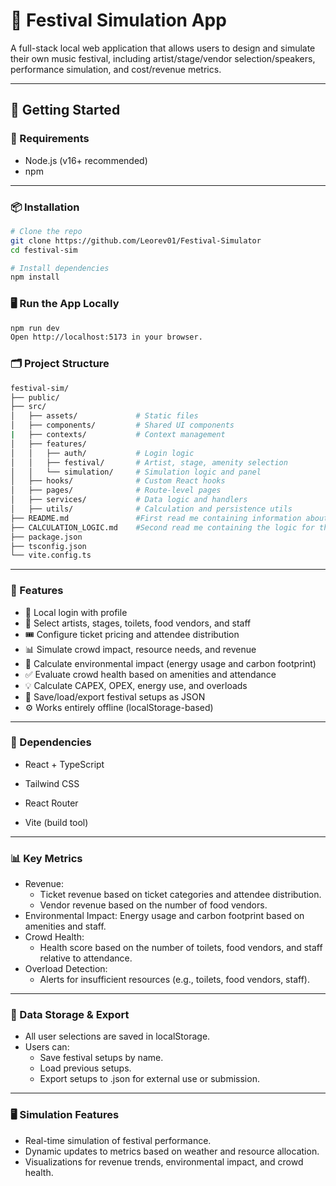# 🎪 Festival Simulation App

A full-stack local web application that allows users to design and simulate their own music festival, including artist/stage/vendor selection/speakers, performance simulation, and cost/revenue metrics.

---

## 🚀 Getting Started

### 🔧 Requirements

- Node.js (v16+ recommended)
- npm

---

### 📦 Installation

```bash
# Clone the repo
git clone https://github.com/Leorev01/Festival-Simulator
cd festival-sim

# Install dependencies
npm install
```
### 🖥️ Run the App Locally
```bash
npm run dev
Open http://localhost:5173 in your browser.
```
### 🗂️ Project Structure
```bash
festival-sim/
├── public/
├── src/
│   ├── assets/             # Static files
│   ├── components/         # Shared UI components
|   ├── contexts/           # Context management
│   ├── features/
│   │   ├── auth/           # Login logic
│   │   ├── festival/       # Artist, stage, amenity selection
│   │   └── simulation/     # Simulation logic and panel
│   ├── hooks/              # Custom React hooks
│   ├── pages/              # Route-level pages
│   ├── services/           # Data logic and handlers
│   ├── utils/              # Calculation and persistence utils
├── README.md               #First read me containing information about project
├── CALCULATION_LOGIC.md    #Second read me containing the logic for the calculations
├── package.json
├── tsconfig.json
└── vite.config.ts
```

---

### 🧪 Features
- 🧍 Local login with profile
- 🎵 Select artists, stages, toilets, food vendors, and staff
- 🎟️ Configure ticket pricing and attendee distribution
- 📊 Simulate crowd impact, resource needs, and revenue
- 🌱 Calculate environmental impact (energy usage and carbon footprint)
- ✅ Evaluate crowd health based on amenities and attendance
- 💡 Calculate CAPEX, OPEX, energy use, and overloads
- 💾 Save/load/export festival setups as JSON
- ⚙️ Works entirely offline (localStorage-based)

---

### 📁 Dependencies
- React + TypeScript

- Tailwind CSS

- React Router

- Vite (build tool)

---

### 📊 Key Metrics
 - Revenue:
     - Ticket revenue based on ticket categories and attendee distribution.
     - Vendor revenue based on the number of food vendors.
 - Environmental Impact:
Energy usage and carbon footprint based on amenities and staff.
 - Crowd Health:
     - Health score based on the number of toilets, food vendors, and staff relative to attendance.
 - Overload Detection:
     - Alerts for insufficient resources (e.g., toilets, food vendors, staff).

---

### 💾 Data Storage & Export
- All user selections are saved in localStorage.
- Users can:
    - Save festival setups by name.
    - Load previous setups.
    - Export setups to .json for external use or submission.

---

### 🖥️ Simulation Features
- Real-time simulation of festival performance.
- Dynamic updates to metrics based on weather and resource allocation.
- Visualizations for revenue trends, environmental impact, and crowd health.
